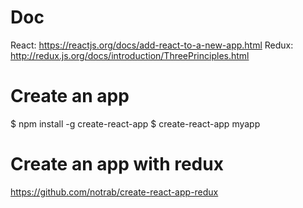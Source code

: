 # Doc 
React:
https://reactjs.org/docs/add-react-to-a-new-app.html
Redux:
http://redux.js.org/docs/introduction/ThreePrinciples.html

# Create an app
$ npm install -g create-react-app
$ create-react-app myapp

# Create an app with redux
https://github.com/notrab/create-react-app-redux

